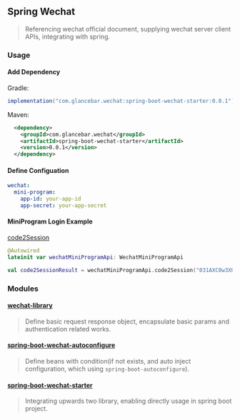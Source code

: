 ## Spring Wechat

> Referencing wechat official document, supplying wechat server client APIs, integrating with spring.



### Usage

#### Add Dependency

Gradle:

~~~groovy
implementation("com.glancebar.wechat:spring-boot-wechat-starter:0.0.1")
~~~

Maven:

~~~xml
  <dependency>
    <groupId>com.glancebar.wechat</groupId>
    <artifactId>spring-boot-wechat-starter</artifactId>
    <version>0.0.1</version>
  </dependency>
~~~



#### Define Configuation

~~~yaml
wechat:
  mini-program:
    app-id: your-app-id
    app-secret: your-app-secret
~~~



#### MiniProgram Login Example

[code2Session](https://developers.weixin.qq.com/miniprogram/dev/api-backend/open-api/login/auth.code2Session.html)

~~~kotlin
@Autowired
lateinit var wechatMiniProgramApi: WechatMiniProgramApi

val code2SessionResult = wechatMiniProgramApi.code2Session("031AXC0w3XU3LV2rqy0w3icRl42AXC0C")
~~~




### Modules

#### [wechat-library](https://github.com/yisen-cai/spring-wechat/tree/master/wechat-library)

> Define basic request response object, encapsulate basic params and authentication related works.


#### [spring-boot-wechat-autoconfigure](https://github.com/yisen-cai/spring-wechat/tree/master/spring-boot-wechat-autoconfigure)

> Define beans with condition(if not exists, and auto inject configuration, which using `spring-boot-autoconfigure`).

#### [spring-boot-wechat-starter](https://github.com/yisen-cai/spring-wechat/tree/master/spring-boot-wechat-starter)

> Integrating upwards two library, enabling directly usage in spring boot project.

